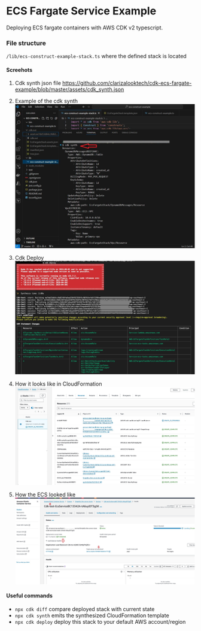 # ECS Fargate Service Example

Deploying ECS fargate containers with AWS CDK v2 typescript.




### File structure

`/lib/ecs-construct-example-stack.ts` where the defined stack is located

#### Screehots
1. Cdk synth json file
https://github.com/clarizalooktech/cdk-ecs-fargate-example/blob/master/assets/cdk_synth.json

2. Example of the cdk synth 
![Example of the cdk synth ](https://github.com/clarizalooktech/cdk-ecs-fargate-example/blob/master/assets/cdksynth.JPG)

3. Cdk Deploy
![Cdk Deploy ](https://github.com/clarizalooktech/cdk-ecs-fargate-example/blob/master/assets/cdkdeploy.jpg)

4. How it looks like in CloudFormation
![How it looks like in CloudFormation ](https://github.com/clarizalooktech/cdk-ecs-fargate-example/blob/master/assets/how_it_looks_in_cloudformation_stack.jpg)

5. How the ECS looked like
![How the ECS looked like ](https://github.com/clarizalooktech/cdk-ecs-fargate-example/blob/master/assets/how_ecs_server_looks_inside_cluster.jpg)

#### Useful commands

* `npx cdk diff`    compare deployed stack with current state
* `npx cdk synth`   emits the synthesized CloudFormation template
* `npx cdk deploy`  deploy this stack to your default AWS account/region

